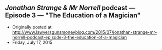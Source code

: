 ## <em>Jonathan Strange &amp; Mr Norrell</em> podcast — Episode 3 — "The Education of a Magician"

 * Originally posted at http://www.lawyersgunsmoneyblog.com/2015/07/jonathan-strange-mr-norrell-podcast-episode-3-the-education-of-a-magician
 * Friday, July 17, 2015



